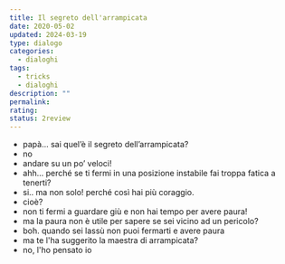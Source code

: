 ```yaml
---
title: Il segreto dell'arrampicata
date: 2020-05-02
updated: 2024-03-19
type: dialogo
categories:
  - dialoghi
tags:
  - tricks
  - dialoghi
description: ""
permalink: 
rating: 
status: 2review
---
```


- papà... sai quel’è il segreto dell’arrampicata?
- no
- andare su un po’ veloci!
- ahh... perché se ti fermi in una posizione instabile fai troppa fatica a tenerti?
- si.. ma non solo! perché così hai più coraggio.
- cioè?
- non ti fermi a guardare giù e non hai tempo per avere paura!
- ma la paura non è utile per sapere se sei vicino ad un pericolo?
- boh. quando sei lassù non puoi fermarti e avere paura
- ma te l'ha suggerito la maestra di arrampicata?
- no, l'ho pensato io
